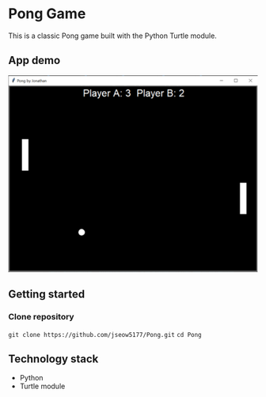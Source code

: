 # Pong Game

This is a classic Pong game built with the Python Turtle module.

## App demo
![app-demo](./demo.PNG)

## Getting started
### Clone repository
`git clone https://github.com/jseow5177/Pong.git`
`cd Pong`

## Technology stack
- Python
- Turtle module
